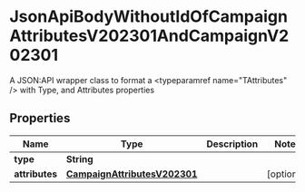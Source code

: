 

# JsonApiBodyWithoutIdOfCampaignAttributesV202301AndCampaignV202301

A JSON:API wrapper class to format a <typeparamref name=\"TAttributes\" /> with Type, and  Attributes properties

## Properties

Name | Type | Description | Notes
------------ | ------------- | ------------- | -------------
**type** | **String** |  | 
**attributes** | [**CampaignAttributesV202301**](CampaignAttributesV202301.md) |  |  [optional]



